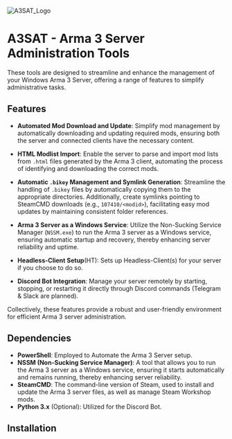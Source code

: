 ![A3SAT_Logo](https://github.com/user-attachments/assets/c12b4ff3-41c3-4370-80ce-dfe9c6f3abd4)

# A3SAT - Arma 3 Server Administration Tools

These tools are designed to streamline and enhance the management of your Windows Arma 3 Server, offering a range of features to simplify administrative tasks.

## Features

- **Automated Mod Download and Update**: Simplify mod management by automatically downloading and updating required mods, ensuring both the server and connected clients have the necessary content.

- **HTML Modlist Import**: Enable the server to parse and import mod lists from `.html` files generated by the Arma 3 client, automating the process of identifying and downloading the correct mods.

- **Automatic `.bikey` Management and Symlink Generation**: Streamline the handling of `.bikey` files by automatically copying them to the appropriate directories. Additionally, create symlinks pointing to SteamCMD downloads (e.g., `107410/<modid>`), facilitating                                                               easy mod updates by maintaining consistent folder references.

- **Arma 3 Server as a Windows Service**: Utilize the Non-Sucking Service Manager (`NSSM.exe`) to run the Arma 3 server as a Windows service, ensuring automatic startup and recovery, thereby enhancing server reliability and uptime.

- **Headless-Client Setup**(HT): Sets up Headless-Client(s) for your server if you choose to do so.

- **Discord Bot Integration**: Manage your server remotely by starting, stopping, or restarting it directly through Discord commands (Telegram & Slack are planned).

Collectively, these features provide a robust and user-friendly environment for efficient Arma 3 server administration.

## Dependencies

- **PowerShell**: Employed to Automate the Arma 3 Server setup.​
- **NSSM (Non-Sucking Service Manager)**: A tool that allows you to run the Arma 3 server as a Windows service, ensuring it starts automatically and remains running, thereby enhancing server reliability.
- **SteamCMD**: The command-line version of Steam, used to install and update the Arma 3 server files, as well as manage Steam Workshop mods.
- **Python 3.x** (Optional): Utilized for the Discord Bot.​

## Installation

